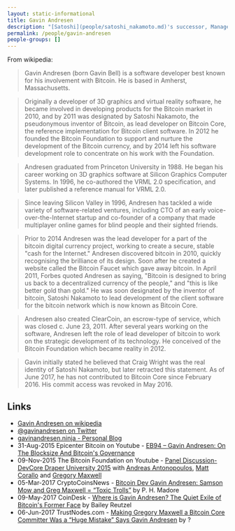 ```yaml
---
layout: static-informational
title: Gavin Andresen
description: "[Satoshi](people/satoshi_nakamoto.md)'s successor, Managed the project after [Satoshi](people/satoshi_nakamoto.md)'s departure until 2014. He lost write-access to [bitcoin/bitcoin](https://github.com/bitcoin/bitcoin) in mid-2016 during a political row, Holds the number 5 spot on the [bitcoin/bitcoin contributors list](https://github.com/bitcoin/bitcoin/graphs/contributors)"
permalink: /people/gavin-andresen
people-groups: []
---
```


From wikipedia:

> Gavin Andresen (born Gavin Bell) is a software developer best known for his involvement with Bitcoin. He is based in Amherst, Massachusetts.

> Originally a developer of 3D graphics and virtual reality software, he became involved in developing products for the Bitcoin market in 2010, and by 2011 was designated by Satoshi Nakamoto, the pseudonymous inventor of Bitcoin, as lead developer on Bitcoin Core, the reference implementation for Bitcoin client software. In 2012 he founded the Bitcoin Foundation to support and nurture the development of the Bitcoin currency, and by 2014 left his software development role to concentrate on his work with the Foundation.

> Andresen graduated from Princeton University in 1988. He began his career working on 3D graphics software at Silicon Graphics Computer Systems. In 1996, he co-authored the VRML 2.0 specification, and later published a reference manual for VRML 2.0.

> Since leaving Silicon Valley in 1996, Andresen has tackled a wide variety of software-related ventures, including CTO of an early voice-over-the-Internet startup and co-founder of a company that made multiplayer online games for blind people and their sighted friends.

> Prior to 2014 Andresen was the lead developer for a part of the bitcoin digital currency project, working to create a secure, stable "cash for the Internet."  Andresen discovered bitcoin in 2010, quickly recognising the brilliance of its design. Soon after he created a website called the Bitcoin Faucet which gave away bitcoin. In April 2011, Forbes quoted Andresen as saying, "Bitcoin is designed to bring us back to a decentralized currency of the people," and "this is like better gold than gold." He was soon designated by the inventor of bitcoin, Satoshi Nakamoto to lead development of the client software for the bitcoin network which is now known as Bitcoin Core.

> Andresen also created ClearCoin, an escrow-type of service, which was closed c. June 23, 2011. After several years working on the software, Andresen left the role of lead developer of bitcoin to work on the strategic development of its technology. He conceived of the Bitcoin Foundation which became reality in 2012.

> Gavin initially stated he believed that Craig Wright was the real identity of Satoshi Nakamoto, but later retracted this statement. As of June 2017, he has not contributed to Bitcoin Core since February 2016. His commit access was revoked in May 2016.

## Links

* [Gavin Andresen on wikipedia](https://en.wikipedia.org/wiki/Gavin_Andresen)
* [@gavinandresen on Twitter](https://twitter.com/gavinandresen)
* [gavinandresen.ninja - Personal Blog](http://gavinandresen.ninja/)
* 31-Aug-2015 Epicenter Bitcoin on Youtube - [EB94 – Gavin Andresen: On The Blocksize And Bitcoin's Governance](https://www.youtube.com/watch?v=B8l11q9hsJM)
* 09-Nov-2015 The Bitcoin Foundation on Youtube - [Panel Discussion-DevCore Draper University 2015](https://www.youtube.com/watch?v=0iQSRGT3nfE) with [Andreas Antonopoulos](/people/andreas_antonopoulos.md), [Matt Corallo](/people/matt_corallo.md) and [Gregory Maxwell](/people/gregory_maxwell.md)
* 05-Mar-2017 CryptoCoinsNews - [Bitcoin Dev Gavin Andresen: Samson Mow and Greg Maxwell = “Toxic Trolls”](https://www.cryptocoinsnews.com/gavin-andresen-samson-mow-and-greg-maxwell-toxic-trolls/) by P. H. Madore
* 09-May-2017 CoinDesk - [Where is Gavin Andresen? The Quiet Exile of Bitcoin's Former Face](https://www.coindesk.com/where-is-gavin-andresen-the-quiet-exile-of-bitcoins-former-face/) by Bailey Reutzel
* 06-Jun-2017 TrustNodes.com - [Making Gregory Maxwell a Bitcoin Core Committer Was a “Huge Mistake” Says Gavin Andresen](http://www.trustnodes.com/2017/06/06/making-gregory-maxwell-bitcoin-core-committer-huge-mistake-says-gavin-andresen) by ?
